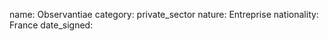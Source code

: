 name: Observantiae
category: private_sector
nature:  Entreprise
nationality: France
date_signed:
    